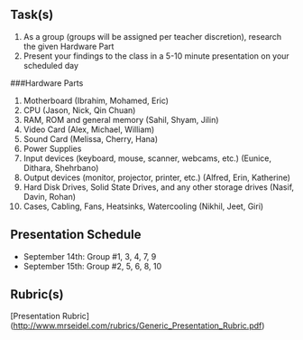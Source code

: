 Task(s)
-------
1. As a group (groups will be assigned per teacher discretion), research the given Hardware Part
2. Present your findings to the class in a 5-10 minute presentation on your scheduled day

###Hardware Parts
1. Motherboard (Ibrahim, Mohamed, Eric)
2. CPU (Jason, Nick, Qin Chuan)
3. RAM, ROM and general memory (Sahil, Shyam, Jilin) 
4. Video Card (Alex, Michael, William)
5. Sound Card (Melissa, Cherry, Hana)
6. Power Supplies 
7. Input devices (keyboard, mouse, scanner, webcams, etc.) (Eunice, Dithara, Shehrbano)
8. Output devices (monitor, projector, printer, etc.) (Alfred, Erin, Katherine)
9. Hard Disk Drives, Solid State Drives, and any other storage drives (Nasif, Davin, Rohan)
10. Cases, Cabling, Fans, Heatsinks, Watercooling (Nikhil, Jeet, Giri)

Presentation Schedule
------------------
- September 14th: Group #1, 3, 4, 7, 9
- September 15th: Group #2, 5, 6, 8, 10

Rubric(s)
---------
[Presentation Rubric] (http://www.mrseidel.com/rubrics/Generic_Presentation_Rubric.pdf)
